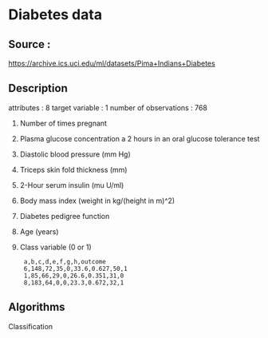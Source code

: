 # Diabetes data

## Source :
https://archive.ics.uci.edu/ml/datasets/Pima+Indians+Diabetes

## Description
 attributes : 8
 target variable : 1
 number of observations : 768

1. Number of times pregnant
2. Plasma glucose concentration a 2 hours in an oral glucose tolerance test
3. Diastolic blood pressure (mm Hg)
4. Triceps skin fold thickness (mm)
5. 2-Hour serum insulin (mu U/ml)
6. Body mass index (weight in kg/(height in m)^2)
7. Diabetes pedigree function
8. Age (years)
9. Class variable (0 or 1)

        a,b,c,d,e,f,g,h,outcome
        6,148,72,35,0,33.6,0.627,50,1
        1,85,66,29,0,26.6,0.351,31,0
        8,183,64,0,0,23.3,0.672,32,1
        

## Algorithms
Classification
